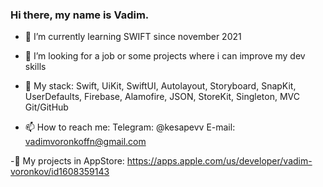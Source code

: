 ### Hi there, my name is Vadim. 

- 🌱 I’m currently learning SWIFT since november 2021
- 👀 I’m looking for a job or some projects where i can improve my dev skills
- 📕 My stack: Swift,
               UiKit, SwiftUI,
               Autolayout, Storyboard, SnapKit,
               UserDefaults, Firebase,
               Alamofire,
               JSON,
               StoreKit,
               Singleton, MVC
               Git/GitHub

- 📫 How to reach me:
                     Telegram: @kesapevv
                     E-mail: vadimvoronkoffn@gmail.com
                     
-📱 My projects in AppStore: https://apps.apple.com/us/developer/vadim-voronkov/id1608359143

<!--
**Kesapevv/kesapevv** is a ✨ _special_ ✨ repository because its `README.md` (this file) appears on your GitHub profile.

Here are some ideas to get you started:

- 🌱 I’m currently learning SWIFT
- 📫 How to reach me: 
                     Telegram: @kesapevv
                     E-mail: vadimvoronkoffn@gmail.com

-->
